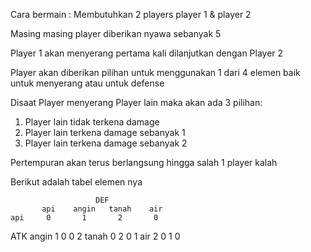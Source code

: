 Cara bermain :
Membutuhkan 2 players
player 1 & player 2

Masing masing player diberikan nyawa sebanyak 5

Player 1 akan menyerang pertama kali 
dilanjutkan dengan Player 2

Player akan diberikan pilihan untuk menggunakan 1 dari 4 elemen
baik untuk menyerang atau untuk defense

Disaat Player menyerang Player lain maka akan ada 3 pilihan:
1. Player lain tidak terkena damage
2. Player lain terkena damage sebanyak 1
3. Player lain terkena damage sebanyak 2

Pertempuran akan terus berlangsung hingga salah 1 player kalah

Berikut adalah tabel elemen nya

                       DEF			
		   api    angin	  tanah	   air
    api	    0	    1	    2	    0
ATK	angin	1	    0	    0	    2
	tanah	0	    2	    0	    1
	air	    2	    0	    1       0
